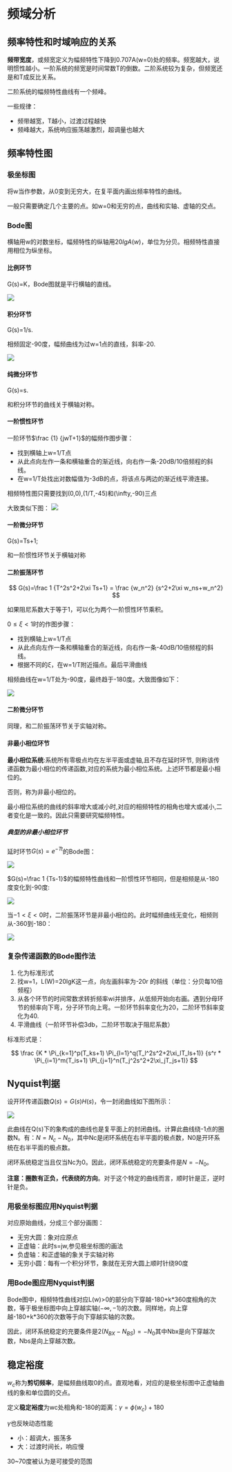 # 频域分析

## 频率特性和时域响应的关系

**频带宽度**，或频宽定义为幅频特性下降到0.707A(w=0)处的频率。频宽越大，说明惯性越小。一阶系统的频宽是时间常数T的倒数。二阶系统较为复杂，但频宽还是和T成反比关系。

二阶系统的幅频特性曲线有一个频峰。

一些规律：

- 频带越宽，T越小，过渡过程越快
- 频峰越大，系统响应振荡越激烈，超调量也越大

## 频率特性图

### 极坐标图

将w当作参数，从0变到无穷大，在复平面内画出频率特性的曲线。

一般只需要确定几个主要的点。如w=0和无穷的点，曲线和实轴、虚轴的交点。

### Bode图

横轴用w的对数坐标，幅频特性的纵轴用$20lgA(w)$，单位为分贝。相频特性直接用相位为纵坐标。

#### 比例环节

G(s)=K，Bode图就是平行横轴的直线。

![](_v_images/20200405113036882_919157833.png)

#### 积分环节

G(s)=1/s.

相频固定-90度，幅频曲线为过w=1点的直线，斜率-20.

![](_v_images/20200405113313475_1655609723.png)

#### 纯微分环节

G(s)=s.

和积分环节的曲线关于横轴对称。

#### 一阶惯性环节
一阶环节$\frac {1} {jwT+1}$的幅频作图步骤：

- 找到横轴上w=1/T点
- 从此点向左作一条和横轴重合的渐近线，向右作一条-20dB/10倍频程的斜线。
- 在w=1/T处找出对数幅值为-3dB的点，将该点与两边的渐近线平滑连接。

相频特性图只需要找到(0,0),(1/T,-45)和(\infty,-90)三点

大致类似下图：
![](_v_images/20200405111758201_472215421.png)

#### 一阶微分环节

G(s)=Ts+1;

和一阶惯性环节关于横轴对称

#### 二阶振荡环节

$$
G(s)=\frac 1 {T^2s^2+2\xi Ts+1} = \frac {w_n^2} {s^2+2\xi w_ns+w_n^2}
$$

如果阻尼系数大于等于1，可以化为两个一阶惯性环节乘积。

$0 \le \xi \lt 1$时的作图步骤：

- 找到横轴上w=1/T点
- 从此点向左作一条和横轴重合的渐近线，向右作一条-40dB/10倍频程的斜线。
- 根据不同的$\xi$，在w=1/T附近描点。最后平滑曲线

相频曲线在w=1/T处为-90度，最终趋于-180度。大致图像如下：

![](_v_images/20200405114738838_1480499475.png)

#### 二阶微分环节

同理，和二阶振荡环节关于实轴对称。

#### 非最小相位环节

**最小相位系统**:系统所有零极点均在左半平面或虚轴,且不存在延时环节, 则称该传递函数为最小相位的传递函数,对应的系统为最小相位系统。上述环节都是最小相位的。

否则，称为非最小相位的。

最小相位系统的曲线的斜率增大或减小时,对应的相频特性的相角也增大或减小,二者变化是一致的。因此只需要研究幅频特性。

##### 典型的非最小相位环节

延时环节$G(s)=e^{-Tt}$的Bode图：

![](_v_images/20200405115226585_1229352859.png)

$G(s)=\frac 1 {Ts-1}$的幅频特性曲线和一阶惯性环节相同，但是相频是从-180度变化到-90度:

![](_v_images/20200405115340072_992823098.png)

当$-1<\xi<0$时，二阶振荡环节是非最小相位的。此时幅频曲线无变化，相频则从-360到-180：

![](_v_images/20200405121245411_1318697106.png)

### 复杂传递函数的Bode图作法

1. 化为标准形式
2. 找w=1，L(W)=20lgK这一点，向左画斜率为-20r 的斜线（单位：分贝每10倍频程）
3. 从各个环节的时间常数求转折频率wi并排序，从低频开始向右画。遇到分母环节的频率向下弯，分子环节向上弯。一阶环节斜率变化为20，二阶环节斜率变化为40.
4. 平滑曲线（一阶环节补偿3db，二阶环节取决于阻尼系数）

标准形式是：

$$  
\frac {K * \Pi_{k=1}^p(T_ks+1) \Pi_{l=1}^q(T_l^2s^2+2\xi_lT_ls+1)} {s^r * \Pi_{i=1}^m(T_is+1) \Pi_{j=1}^n(T_j^2s^2+2\xi_jT_js+1)}
$$

## Nyquist判据

设开环传递函数$Q(s)=G(s)H(s)$，令一封闭曲线如下图所示：

![](_v_images/20200407154820201_1265222999.png)

此曲线在Q(s)下的象构成的曲线也是复平面上的封闭曲线。计算此曲线绕-1点的圈数N。有：$N=N_c-N_0$，其中Nc是闭环系统在右半平面的极点数，N0是开环系统在右半平面的极点数。

闭环系统稳定当且仅当Nc为0。因此，闭环系统稳定的充要条件是$N=-N_0$。

**注意：圈数有正负，代表绕的方向**。对于这个特定的曲线而言，顺时针是正，逆时针是负。

### 用极坐标图应用Nyquist判据

对应原始曲线，分成三个部分画图：
- 无穷大圆：象对应原点
- 正虚轴：此时s=jw,参见极坐标图的画法
- 负虚轴：和正虚轴的象关于实轴对称
- 无穷小圆：每有一个积分环节，象就在无穷大圆上顺时针绕90度

### 用Bode图应用Nyquist判据

Bode图中，相频特性曲线对应L(w)>0的部分向下穿越-180+k\*360度相角的次数，等于极坐标图中向上穿越实轴$(-\infty, -1)$的次数。同样地，向上穿越-180+k\*360的次数等于向下穿越实轴的次数。

因此，闭环系统稳定的充要条件是$2(N_{BX}-N_{BS})=-N_0$其中Nbx是向下穿越次数，Nbs是向上穿越次数。

## 稳定裕度

$w_c$称为**剪切频率**，是幅频曲线取0的点。直观地看，对应的是极坐标图中正虚轴曲线的象和单位圆的交点。

定义**稳定裕度**为wc处相角和-180的距离：$\gamma = \phi(w_c)+180$

$\gamma$也反映动态性能
- 小：超调大，振荡多
- 大：过渡时间长，响应慢

30~70度被认为是可接受的范围
